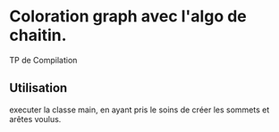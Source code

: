 # Coloration graph avec l'algo de chaitin.
TP de Compilation
## Utilisation
executer la classe main, en ayant pris le soins de créer les sommets et arêtes voulus.